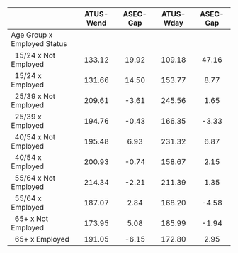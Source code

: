 
|                      |    ATUS-Wend |     ASEC-Gap |    ATUS-Wday |     ASEC-Gap |
| -------------------- | :----------: | :----------: | :----------: | :----------: |
| Age Group x Employed Status |              |              |              |              |
| &nbsp;&nbsp;15/24 x Not Employed |       133.12 |        19.92 |       109.18 |        47.16 |
| &nbsp;&nbsp;15/24 x Employed |       131.66 |        14.50 |       153.77 |         8.77 |
| &nbsp;&nbsp;25/39 x Not Employed |       209.61 |        -3.61 |       245.56 |         1.65 |
| &nbsp;&nbsp;25/39 x Employed |       194.76 |        -0.43 |       166.35 |        -3.33 |
| &nbsp;&nbsp;40/54 x Not Employed |       195.48 |         6.93 |       231.32 |         6.87 |
| &nbsp;&nbsp;40/54 x Employed |       200.93 |        -0.74 |       158.67 |         2.15 |
| &nbsp;&nbsp;55/64 x Not Employed |       214.34 |        -2.21 |       211.39 |         1.35 |
| &nbsp;&nbsp;55/64 x Employed |       187.07 |         2.84 |       168.20 |        -4.58 |
| &nbsp;&nbsp;65+ x Not Employed |       173.95 |         5.08 |       185.99 |        -1.94 |
| &nbsp;&nbsp;65+ x Employed |       191.05 |        -6.15 |       172.80 |         2.95 |

